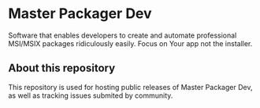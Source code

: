 # Master Packager Dev
Software that enables developers to create and automate professional MSI/MSIX packages ridiculously easily.
Focus on Your app not the installer.

## About this repository
This repository is used for hosting public releases of Master Packager Dev, as well as tracking issues submited by community.

